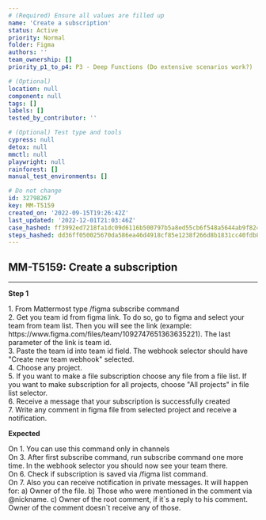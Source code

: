 ```yaml
---
# (Required) Ensure all values are filled up
name: 'Create a subscription'
status: Active
priority: Normal
folder: Figma
authors: ''
team_ownership: []
priority_p1_to_p4: P3 - Deep Functions (Do extensive scenarios work?)

# (Optional)
location: null
component: null
tags: []
labels: []
tested_by_contributor: ''

# (Optional) Test type and tools
cypress: null
detox: null
mmctl: null
playwright: null
rainforest: []
manual_test_environments: []

# Do not change
id: 32798267
key: MM-T5159
created_on: '2022-09-15T19:26:42Z'
last_updated: '2022-12-01T21:03:46Z'
case_hashed: ff3992ed7218fa1dc09d6116b500797b5a8ed55cb6f548a5644ab9f82482f7b79cb049ef932b7f13454a0560cc4533e9
steps_hashed: dd36ff050025670da586ea46d4918cf85e1238f266d8b1831cc40fdb89e35fafa1ac9fd596fc2b3dc3fc4856dab57392
---
```


<!-- (Auto-generated) Based on frontmatter's "key" and "name" -->

## MM-T5159: Create a subscription

---

**Step 1**

1\. From Mattermost type /figma subscribe command\
2\. Get you team id from figma link. To do so, go to figma and select your team from team list. Then you will see the link (example: https\://www\.figma.com/files/team/1092747651363635221). The last parameter of the link is team id.\
3\. Paste the team id into team id field. The webhook selector should have "Create new team webhook" selected.\
4\. Choose any project.\
5\. If you want to make a file subscription choose any file from a file list. If you want to make subscription for all projects, choose "All projects" in file list selector.\
6\. Receive a message that your subscription is successfully created\
7\. Write any comment in figma file from selected project and receive a notification.

**Expected**

On 1. You can use this command only in channels\
On 3. After first subscribe command, run subscribe command one more time. In the webhook selector you should now see your team there.\
On 6. Check if subscription is saved via /figma list command.\
On 7. Also you can receive notification in private messages. It will happen for: a) Owner of the file. b) Those who were mentioned in the comment via @nickname. c) Owner of the root comment, if it\`s a reply to his comment. Owner of the comment doesn\`t receive any of those.
